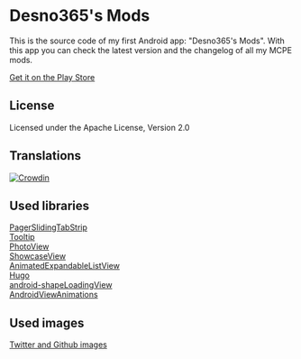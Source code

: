 Desno365's Mods
=========

This is the source code of my first Android app: "Desno365's Mods".
With this app you can check the latest version and the changelog of all my MCPE mods.

[Get it on the Play Store](https://play.google.com/store/apps/details?id=com.desno365.mods)

License
-----------
Licensed under the Apache License, Version 2.0

Translations
-----------
[![Crowdin](https://d322cqt584bo4o.cloudfront.net/desno365s-mods/localized.png)](https://crowdin.com/project/desno365s-mods)

Used libraries
-----------
[PagerSlidingTabStrip](https://github.com/astuetz/PagerSlidingTabStrip)<br>
[Tooltip](https://github.com/sephiroth74/android-target-tooltip)<br>
[PhotoView](https://github.com/chrisbanes/PhotoView)<br>
[ShowcaseView](https://github.com/amlcurran/ShowcaseView)<br>
[AnimatedExpandableListView](https://github.com/idunnololz/AnimatedExpandableListView)<br>
[Hugo](https://github.com/JakeWharton/hugo)<br>
[android-shapeLoadingView](https://github.com/zzz40500/android-shapeLoadingView)<br>
[AndroidViewAnimations](https://github.com/daimajia/AndroidViewAnimations)<br>


Used images
-----------
[Twitter and Github images](https://github.com/alecive/FlatWoken)<br>
